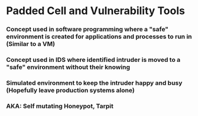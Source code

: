 # Padded Cell and Vulnerability Tools

### Concept used in software programming where a "safe" environment is created for applications and processes to run in (Similar to a VM)

### Concept used in IDS where identified intruder is moved to a "safe" environment without their knowing

### Simulated environment to keep the intruder happy and busy (Hopefully leave production systems alone)

### AKA: Self mutating Honeypot, Tarpit
